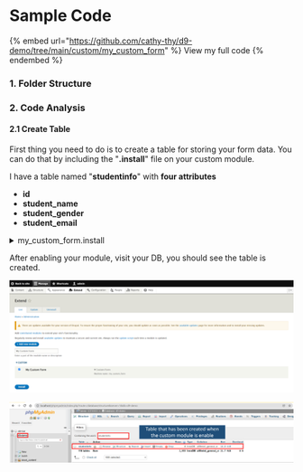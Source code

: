 # Sample Code

{% embed url="https://github.com/cathy-thy/d9-demo/tree/main/custom/my_custom_form" %}
View my full code
{% endembed %}

### 1. Folder Structure



### 2. Code Analysis

#### 2.1 Create Table

First thing you need to do is to create a table for storing your form data. You can do that by including the "**.install**" file on your custom module.&#x20;

I have a table named "**studentinfo**" with **four attributes**

* **id**
* **student\_name**
* **student\_gender**
* **student\_email**

<details>

<summary>my_custom_form.install</summary>

```php
<?php
function my_custom_form_schema() {
  $schema['studentinfo'] = [
    'fields' => [
      'id'=>[
        'type'=>'serial',
        'not null' => TRUE,
      ],
      'student_name'=>[
        'type' => 'varchar',
        'length' => 40,
        'not null' => TRUE,
      ],
      'student_gender'=>[
        'type' => 'varchar',
        'length' => 40,
        'not null' => TRUE,
      ],
      'student_email'=>[
        'type' => 'varchar',
        'length' => 40,
        'not null' => TRUE,
      ],
    ],
    'primary key' => ['id'],
  ];
  return $schema;
}
```

</details>

After enabling your module, visit your DB, you should see the table is created.

![](../../.gitbook/assets/form1.png)

![](<../../.gitbook/assets/form2 (1).png>)



